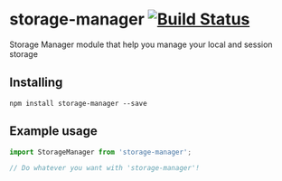 # storage-manager [![Build Status](https://travis-ci.org/shmuely/storage-manager.svg?branch=master)](https://travis-ci.org/shmuely/storage-manager)
Storage Manager module that help you manage your local and session storage

## Installing
`npm install storage-manager --save`

## Example usage
```js
import StorageManager from 'storage-manager';

// Do whatever you want with 'storage-manager'!
```
